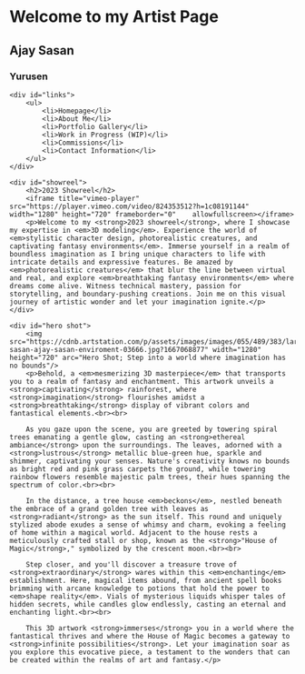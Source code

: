 <!DOCTYPE html>
<html>
<head>
	<title>Yurusen Artist Page</title>
</head>
<body>
	<div id="title">
		<h1>Welcome to my Artist Page</h1>
		<h2>Ajay Sasan</h2>
		<h3>Yurusen</h3>
	</div>

	<div id="links">
		<ul>
			<li>Homepage</li>
			<li>About Me</li>
			<li>Portfolio Gallery</li>
			<li>Work in Progress (WIP)</li>
			<li>Commissions</li>
			<li>Contact Information</li>
		</ul>
	</div>

	<div id="showreel">
		<h2>2023 Showreel</h2>
		<iframe title="vimeo-player" src="https://player.vimeo.com/video/824353512?h=1c08191144" width="1280" height="720" frameborder="0"    allowfullscreen></iframe>
		<p>Welcome to my <strong>2023 showreel</strong>, where I showcase my expertise in <em>3D modeling</em>. Experience the world of <em>stylistic character design, photorealistic creatures, and captivating fantasy environments</em>. Immerse yourself in a realm of boundless imagination as I bring unique characters to life with intricate details and expressive features. Be amazed by <em>photorealistic creatures</em> that blur the line between virtual and real, and explore <em>breathtaking fantasy environments</em> where dreams come alive. Witness technical mastery, passion for storytelling, and boundary-pushing creations. Join me on this visual journey of artistic wonder and let your imagination ignite.</p>
	</div>

	<div id="hero shot">
		<img src="https://cdnb.artstation.com/p/assets/images/images/055/489/383/large/ajay-sasan-ajay-sasan-enviroment-03666.jpg?1667068877" width="1280" height="720" arc="Hero Shot; Step into a world where imagination has no bounds"/>
		<p>Behold, a <em>mesmerizing 3D masterpiece</em> that transports you to a realm of fantasy and enchantment. This artwork unveils a <strong>captivating</strong> rainforest, where <strong>imagination</strong> flourishes amidst a <strong>breathtaking</strong> display of vibrant colors and fantastical elements.<br><br>

		As you gaze upon the scene, you are greeted by towering spiral trees emanating a gentle glow, casting an <strong>ethereal ambiance</strong> upon the surroundings. The leaves, adorned with a <strong>lustrous</strong> metallic blue-green hue, sparkle and shimmer, captivating your senses. Nature's creativity knows no bounds as bright red and pink grass carpets the ground, while towering rainbow flowers resemble majestic palm trees, their hues spanning the spectrum of color.<br><br>

		In the distance, a tree house <em>beckons</em>, nestled beneath the embrace of a grand golden tree with leaves as <strong>radiant</strong> as the sun itself. This round and uniquely stylized abode exudes a sense of whimsy and charm, evoking a feeling of home within a magical world. Adjacent to the house rests a meticulously crafted stall or shop, known as the <strong>"House of Magic</strong>," symbolized by the crescent moon.<br><br>

		Step closer, and you'll discover a treasure trove of <strong>extraordinary</strong> wares within this <em>enchanting</em> establishment. Here, magical items abound, from ancient spell books brimming with arcane knowledge to potions that hold the power to <em>shape reality</em>. Vials of mysterious liquids whisper tales of hidden secrets, while candles glow endlessly, casting an eternal and enchanting light.<br><br>

		This 3D artwork <strong>immerses</strong> you in a world where the fantastical thrives and where the House of Magic becomes a gateway to <strong>infinite possibilities</strong>. Let your imagination soar as you explore this evocative piece, a testament to the wonders that can be created within the realms of art and fantasy.</p>
</body>
</html>

